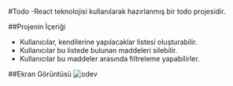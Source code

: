#Todo
-React teknolojisi kullanılarak hazırlanmış bir todo projesidir. 

##Projenin İçeriği
- Kullanıcılar, kendilerine yapılacaklar listesi oluşturabilir. 
- Kullanıcılar bu listede bulunan maddeleri silebilir.
- Kullanıcılar bu maddeler arasında filtreleme yapabilirler.

##Ekran Görüntüsü
![odev](https://github.com/melikeeisik/todo/assets/80756998/0b66c88e-e9a5-4764-be21-ceab3023a4ce)
